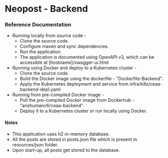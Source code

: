 # Neopost - Backend

### Reference Documentation
* Running locally from source code -
    * Clone the source code.
    * Configure maven and sync dependencies.
    * Run the application.
    * The application is documented using OpenAPI v3, which can be accessible at [hostname]/swagger-ui.html
* Running using Docker and deploy to a Kubernetes cluster -
  * Clone the source code.
  * Build the Docker image using the dockerfile - "Dockerfile-Backend".
  * Apply the Kubernetes deployment and service from infra/k8s/ceaa-backend-depl.yaml
* Running from pre-compiled Docker image -
  * Pull the pre-compiled Docker image from Dockerhub - "anshumanc6/ceaa-backend".
  * Deploy it to a Kubernetes cluster or run locally using Docker.


#### Notes
* This application uses h2 in-memory database.
* All the posts are stored in posts.json file which is present in resources/json folder.
* Upon start-up, all posts get stored to the database.
